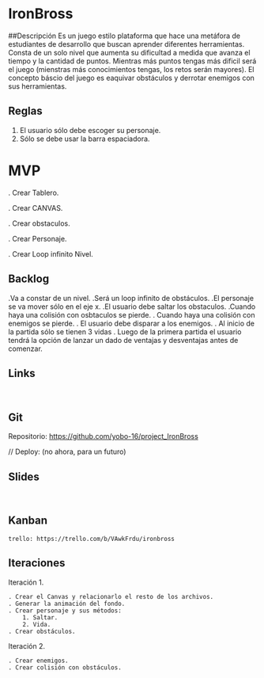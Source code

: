 # IronBross


##Descripción
Es un juego estilo plataforma que hace una metáfora de estudiantes de desarrollo que buscan aprender diferentes herramientas.
Consta de un solo nivel que aumenta su dificultad a medida que avanza el tiempo y la cantidad de puntos. Mientras más puntos tengas más dificil será el juego (mienstras más conocimientos tengas, los retos serán mayores).
El concepto báscio del juego es eaquivar obstáculos y derrotar enemigos con sus herramientas.

## Reglas

1. El usuario sólo debe escoger su personaje.
2. Sólo se debe usar la barra espaciadora.


# MVP

. Crear Tablero.

. Crear CANVAS.

. Crear obstaculos.

. Crear Personaje.

. Crear Loop infinito Nivel. 




## Backlog

.Va a constar de un nivel.
.Será un loop infinito de obstáculos.
.El personaje se va mover sólo en el eje x.
.El usuario debe saltar los obstaculos.
.Cuando haya una colisión con osbtaculos se pierde.
. Cuando haya una colisión con enemigos se pierde.
. El usuario debe disparar a los enemigos.
. Al inicio de la partida sólo se tienen 3 vidas
. Luego de la primera partida el usuario tendrá la opción de lanzar un dado de ventajas y desventajas antes de comenzar.


## Links
​
## Git
Repositorio: https://github.com/yobo-16/project_IronBross
​

// Deploy: (no ahora, para un futuro)
​
## Slides

​
## Kanban

    trello: https://trello.com/b/VAwkFrdu/ironbross 

## Iteraciones

Iteración 1.

    . Crear el Canvas y relacionarlo el resto de los archivos.
    . Generar la animación del fondo.
    . Crear personaje y sus métodos:
        1. Saltar.
        2. Vida.        
    . Crear obstáculos.

Iteración 2.

    . Crear enemigos.
    . Crear colisión con obstáculos.




